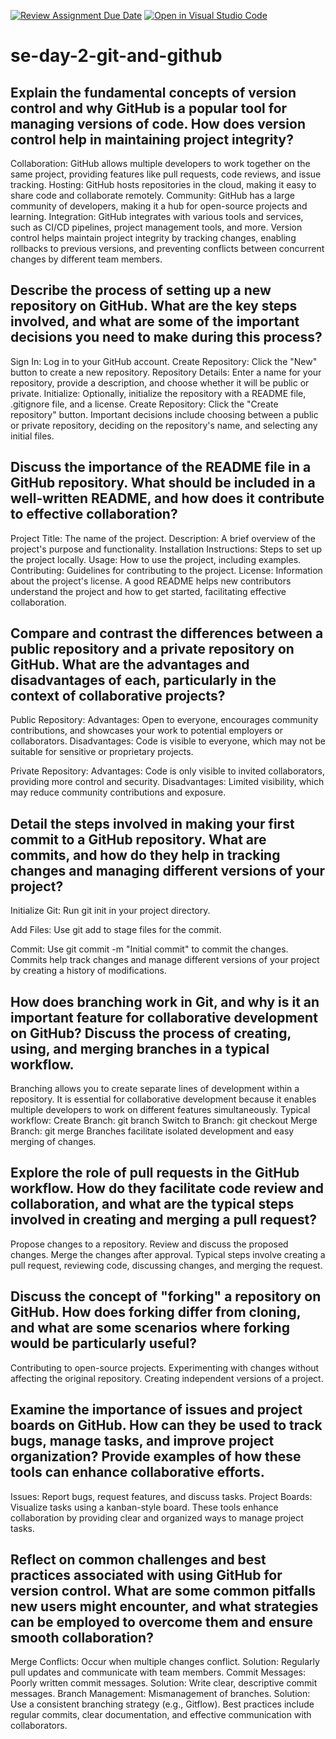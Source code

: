 [![Review Assignment Due Date](https://classroom.github.com/assets/deadline-readme-button-22041afd0340ce965d47ae6ef1cefeee28c7c493a6346c4f15d667ab976d596c.svg)](https://classroom.github.com/a/8wgCKhpZ)
[![Open in Visual Studio Code](https://classroom.github.com/assets/open-in-vscode-2e0aaae1b6195c2367325f4f02e2d04e9abb55f0b24a779b69b11b9e10269abc.svg)](https://classroom.github.com/online_ide?assignment_repo_id=18389826&assignment_repo_type=AssignmentRepo)
# se-day-2-git-and-github
## Explain the fundamental concepts of version control and why GitHub is a popular tool for managing versions of code. How does version control help in maintaining project integrity?

Collaboration: GitHub allows multiple developers to work together on the same project, providing features like pull requests, code reviews, and issue tracking.
Hosting: GitHub hosts repositories in the cloud, making it easy to share code and collaborate remotely.
Community: GitHub has a large community of developers, making it a hub for open-source projects and learning.
Integration: GitHub integrates with various tools and services, such as CI/CD pipelines, project management tools, and more. Version control helps maintain project integrity by tracking changes, enabling 
rollbacks to previous versions, and preventing conflicts between concurrent changes by different team members.

## Describe the process of setting up a new repository on GitHub. What are the key steps involved, and what are some of the important decisions you need to make during this process?

Sign In: Log in to your GitHub account.
Create Repository: Click the "New" button to create a new repository.
Repository Details: Enter a name for your repository, provide a description, and choose whether it will be public or private.
Initialize: Optionally, initialize the repository with a README file, .gitignore file, and a license.
Create Repository: Click the "Create repository" button. Important decisions include choosing between a public or private repository, deciding on the repository's name, and selecting any initial files.

## Discuss the importance of the README file in a GitHub repository. What should be included in a well-written README, and how does it contribute to effective collaboration?

Project Title: The name of the project.
Description: A brief overview of the project's purpose and functionality.
Installation Instructions: Steps to set up the project locally.
Usage: How to use the project, including examples.
Contributing: Guidelines for contributing to the project.
License: Information about the project's license. A good README helps new contributors understand the project and how to get started, facilitating effective collaboration.

## Compare and contrast the differences between a public repository and a private repository on GitHub. What are the advantages and disadvantages of each, particularly in the context of collaborative projects?
Public Repository:
Advantages: Open to everyone, encourages community contributions, and showcases your work to potential employers or collaborators.
Disadvantages: Code is visible to everyone, which may not be suitable for sensitive or proprietary projects.

Private Repository:
Advantages: Code is only visible to invited collaborators, providing more control and security.
Disadvantages: Limited visibility, which may reduce community contributions and exposure.

## Detail the steps involved in making your first commit to a GitHub repository. What are commits, and how do they help in tracking changes and managing different versions of your project?
Initialize Git: Run git init in your project directory.

Add Files: Use git add <filename> to stage files for the commit.

Commit: Use git commit -m "Initial commit" to commit the changes. Commits help track changes and manage different versions of your project by creating a history of modifications.

## How does branching work in Git, and why is it an important feature for collaborative development on GitHub? Discuss the process of creating, using, and merging branches in a typical workflow.

Branching allows you to create separate lines of development within a repository. It is essential for collaborative development because it enables multiple developers to work on different features simultaneously. Typical workflow:
Create Branch: git branch <branch-name>
Switch to Branch: git checkout <branch-name>
Merge Branch: git merge <branch-name> Branches facilitate isolated development and easy merging of changes.

## Explore the role of pull requests in the GitHub workflow. How do they facilitate code review and collaboration, and what are the typical steps involved in creating and merging a pull request?

Propose changes to a repository.
Review and discuss the proposed changes.
Merge the changes after approval. Typical steps involve creating a pull request, reviewing code, discussing changes, and merging the request.

## Discuss the concept of "forking" a repository on GitHub. How does forking differ from cloning, and what are some scenarios where forking would be particularly useful?

Contributing to open-source projects.
Experimenting with changes without affecting the original repository.
Creating independent versions of a project.

## Examine the importance of issues and project boards on GitHub. How can they be used to track bugs, manage tasks, and improve project organization? Provide examples of how these tools can enhance collaborative efforts.

Issues: Report bugs, request features, and discuss tasks.
Project Boards: Visualize tasks using a kanban-style board. These tools enhance collaboration by providing clear and organized ways to manage project tasks.

## Reflect on common challenges and best practices associated with using GitHub for version control. What are some common pitfalls new users might encounter, and what strategies can be employed to overcome them and ensure smooth collaboration?

Merge Conflicts: Occur when multiple changes conflict.
Solution: Regularly pull updates and communicate with team members.
Commit Messages: Poorly written commit messages.
Solution: Write clear, descriptive commit messages.
Branch Management: Mismanagement of branches.
Solution: Use a consistent branching strategy (e.g., Gitflow). Best practices include regular commits, clear documentation, and effective communication with collaborators.
